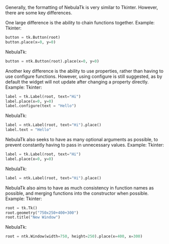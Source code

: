 Generally, the formatting of NebulaTk is very similar to Tkinter. However, there are some key differences.

One large difference is the ability to chain functions together.
Example:
Tkinter:
```python
button = tk.Button(root)
button.place(x=0, y=0)
```
NebulaTk:
```python
button = ntk.Button(root).place(x=0, y=0)
```

Another key difference is the ability to use properties, rather than having to use configure functions. However, using configure is still suggested, as by default the widget will not update after changing a property directly.
Example:
Tkinter:
```python
label = tk.Label(root, text="Hi")
label.place(x=0, y=0)
label.configure(text = "Hello")
```
NebulaTk:
```python
label = ntk.Label(root, text="Hi").place()
label.text = "Hello"
```

NebulaTk also seeks to have as many optional arguments as possible, to prevent constantly having to pass in unnecessary values.
Example:
Tkinter:
```python
label = tk.Label(root, text="Hi")
label.place(x=0, y=0)
```
NebulaTk:
```python
label = ntk.Label(root, text="Hi").place()
```

NebulaTk also aims to have as much consistency in function names as possible, and merging functions into the constructor when possible.
Example:
Tkinter:
```python
root = tk.Tk()
root.geometry("750x250+400+300")
root.title("New Window")
```
NebulaTk:
```python
root = ntk.Window(width=750, height=250).place(x=400, x=300)
```